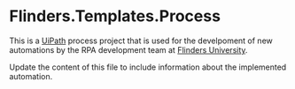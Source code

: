 # Flinders.Templates.Process #

This is a [UiPath][uipath] process project that is used for the develpoment of new
automations by the RPA development team at [Flinders University][flinders].

Update the content of this file to include information about the implemented
automation.

[flinders]: https://www.flinders.edu.au
[uipath]: https://www.uipath.com/

